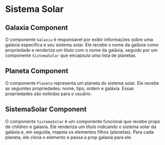 # Sistema Solar

## Galaxia Component

O componente `Galaxia` é responsável por exibir informações sobre uma galáxia específica e seu sistema solar. Ele recebe o nome da galáxia como propriedade e renderiza um título com o nome da galáxia, seguido por um componente `SistemaSolar` que encapsula uma lista de planetas.

## Planeta Component

O componente `Planeta` representa um planeta do sistema solar. Ele recebe as seguintes propriedades: nome, tipo, ordem e galáxia. Essas propriedades são exibidas para o usuário.

## SistemaSolar Component

O componente `SistemaSolar` é um componente funcional que recebe props de children e galaxia. Ele renderiza um título indicando o sistema solar da galáxia e, em seguida, mapeia os elementos filhos (planetas). Para cada planeta, ele clona o elemento e passa a prop galaxia para ele.